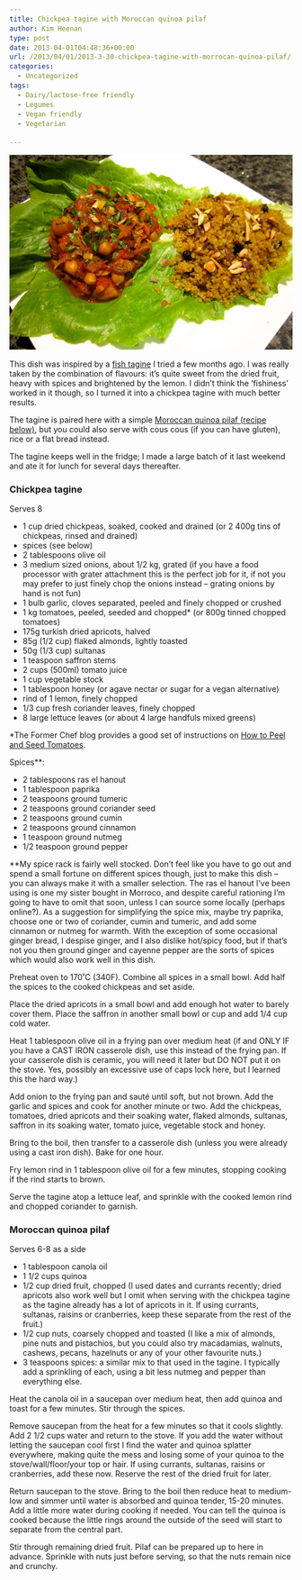 ```yaml
---
title: Chickpea tagine with Moroccan quinoa pilaf
author: Kim Heenan
type: post
date: 2013-04-01T04:48:36+00:00
url: /2013/04/01/2013-3-30-chickpea-tagine-with-morrocan-quinoa-pilaf/
categories:
  - Uncategorized
tags:
  - Dairy/lactose-free friendly
  - Legumes
  - Vegan friendly
  - Vegetarian

---
```


![](chickpea-tagine.jpg)

This dish was inspired by a [fish tagine][bbc-fish-tagine] I tried a few months ago. I was really taken by the combination of flavours: it’s quite sweet from the dried fruit, heavy with spices and brightened by the lemon. I didn’t think the ‘fishiness’ worked in it though, so I turned it into a chickpea tagine with much better results.

<!--more-->

The tagine is paired here with a simple [Moroccan quinoa pilaf (recipe below)][pilaf], but you could also serve with cous cous (if you can have gluten), rice or a flat bread instead.

The tagine keeps well in the fridge; I made a large batch of it last weekend and ate it for lunch for several days thereafter.


### <a name="chickpeatagine"></a> Chickpea tagine

Serves 8

  * 1 cup dried chickpeas, soaked, cooked and drained (or 2 400g tins of chickpeas, rinsed and drained)
  * spices (see below)
  * 2 tablespoons olive oil
  * 3 medium sized onions, about 1/2 kg, grated (if you have a food processor with grater attachment this is the perfect job for it, if not you may prefer to just finely chop the onions instead – grating onions by hand is not fun)
  * 1 bulb garlic, cloves separated, peeled and finely chopped or crushed
  * 1 kg tomatoes, peeled, seeded and chopped* (or 800g tinned chopped tomatoes)
  * 175g turkish dried apricots, halved
  * 85g (1/2 cup) flaked almonds, lightly toasted 
  * 50g (1/3 cup) sultanas
  * 1 teaspoon saffron stems
  * 2 cups (500ml) tomato juice
  * 1 cup vegetable stock
  * 1 tablespoon honey (or agave nectar or sugar for a vegan alternative)
  * rind of 1 lemon, finely chopped
  * 1/3 cup fresh coriander leaves, finely chopped
  * 8 large lettuce leaves (or about 4 large handfuls mixed greens)



*The Former Chef blog provides a good set of instructions on [How to Peel and Seed Tomatoes][how-to-peel-tomatoes].

Spices**:

  * 2 tablespoons ras el hanout
  * 1 tablespoon paprika
  * 2 teaspoons ground tumeric
  * 2 teaspoons ground coriander seed
  * 2 teaspoons ground cumin
  * 2 teaspoons ground cinnamon
  * 1 teaspoon ground nutmeg
  * 1/2 teaspoon ground pepper

**My spice rack is fairly well stocked. Don’t feel like you have to go out and spend a small fortune on different spices though, just to make this dish – you can always make it with a smaller selection. The ras el hanout I’ve been using is one my sister bought in Morroco, and despite careful rationing I’m going to have to omit that soon, unless I can source some locally (perhaps online?). As a suggestion for simplifying the spice mix, maybe try paprika, choose one or two of coriander, cumin and tumeric, and add some cinnamon or nutmeg for warmth. With the exception of some occasional ginger bread, I despise ginger, and I also dislike hot/spicy food, but if that’s not you then ground ginger and cayenne pepper are the sorts of spices which would also work well in this dish.



Preheat oven to 170˚C (340F). Combine all spices in a small bowl. Add half the spices to the cooked chickpeas and set aside.



Place the dried apricots in a small bowl and add enough hot water to barely cover them. Place the saffron in another small bowl or cup and add 1/4 cup cold water.

Heat 1 tablespoon olive oil in a frying pan over medium heat (if and ONLY IF you have a CAST IRON casserole dish, use this instead of the frying pan. If your casserole dish is ceramic, you will need it later but DO NOT put it on the stove. Yes, possibly an excessive use of caps lock here, but I learned this the hard way.)

Add onion to the frying pan and sauté until soft, but not brown. Add the garlic and spices and cook for another minute or two. Add the chickpeas, tomatoes, dried apricots and their soaking water, flaked almonds, sultanas, saffron in its soaking water, tomato juice, vegetable stock and honey.

Bring to the boil, then transfer to a casserole dish (unless you were already using a cast iron dish). Bake for one hour.

Fry lemon rind in 1 tablespoon olive oil for a few minutes, stopping cooking if the rind starts to brown.

Serve the tagine atop a lettuce leaf, and sprinkle with the cooked lemon rind and chopped coriander to garnish.

### <a name="morrocanquinoapilaf"></a> Moroccan quinoa pilaf

Serves 6-8 as a side

  * 1 tablespoon canola oil
  * 1 1/2 cups quinoa
  * 1/2 cup dried fruit, chopped (I used dates and currants recently; dried apricots also work well but I omit when serving with the chickpea tagine as the tagine already has a lot of apricots in it. If using currants, sultanas, raisins or cranberries, keep these separate from the rest of the fruit.)
  * 1/2 cup nuts, coarsely chopped and toasted (I like a mix of almonds, pine nuts and pistachios, but you could also try macadamias, walnuts, cashews, pecans, hazelnuts or any of your other favourite nuts.)
  * 3 teaspoons spices: a similar mix to that used in the tagine. I typically add a sprinkling of each, using a bit less nutmeg and pepper than everything else.

Heat the canola oil in a saucepan over medium heat, then add quinoa and toast for a few minutes. Stir through the spices.

Remove saucepan from the heat for a few minutes so that it cools slightly. Add 2 1/2 cups water and return to the stove. If you add the water without letting the saucepan cool first I find the water and quinoa splatter everywhere, making quite the mess and losing some of your quinoa to the stove/wall/floor/your top or hair. If using currants, sultanas, raisins or cranberries, add these now. Reserve the rest of the dried fruit for later.

Return saucepan to the stove. Bring to the boil then reduce heat to medium-low and simmer until water is absorbed and quinoa tender, 15-20 minutes. Add a little more water during cooking if needed. You can tell the quinoa is cooked because the little rings around the outside of the seed will start to separate from the central part.

Stir through remaining dried fruit. Pilaf can be prepared up to here in advance. Sprinkle with nuts just before serving, so that the nuts remain nice and crunchy.

[bbc-fish-tagine]: http://www.bbc.co.uk/food/recipes/fishtagine_72361
[pilaf]: #morrocanquinoapilaf
[how-to-peel-tomatoes]: http://www.formerchef.com/2009/08/20/how-to-peel-and-seed-fresh-tomatoes/